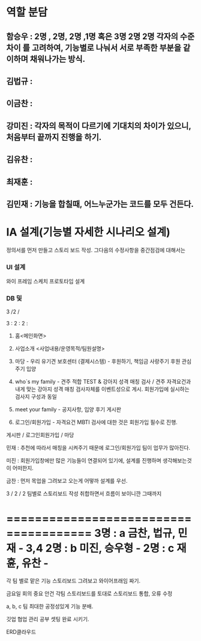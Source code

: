 # 역할 분담

## 함승우 : 2명 , 2명, 2명 ,1명 혹은 3명 2명 2명 각자의 수준차이 를 고려하여, 기능별로 나눠서 서로 부족한 부분을 같이하며 채워나가는 방식.

## 김법규 : 

## 이금찬 : 

## 강미진 : 각자의 목적이 다르기에 기대치의 차이가 있으니, 처음부터 끝까지 진행을 하기. 

## 김유찬 :

## 최재훈 : 

## 김민재 : 기능을 합칠때, 어느누군가는 코드를 모두 건든다. 

# IA 설계(기능별 자세한 시나리오 설계)

정의서를 먼저 만들고  스토리 보드 작성.
그다음의 수정사항을 중간점검에 대해서는

### UI 설계
와이 프레임 스케치
프로토타입 설계

### DB 및 


3 /2 /

3 : 
2 :
2 :

1. 홈<메인화면>

2. 사업소개 <사업내용/운영목적/팀원설명>

3. 마당 - 우리 유기견 보호센터 (결제시스템) - 후원하기, 책임금
        사랑주기 후원
        관심주기 입양
4. who`s my family - 견주 적합 TEST & 강아지 성격 매칭 검사 / 견주 자격요건과 내게 맞는 강아지 성격 매칭 검사자체를 이벤트성으로 게시. 회원가입에 실시하는 검사지 구성과 동일


5. meet your family - 공지사항, 입양 후기 게시판

6. 로그인/회원가입 - 자격요건 MBTI 검사에 대한 것은 회원가입 필수로 진행.

게시판 / 로그인회원가입 / 마당

민재 : 추천에 따라서 매칭을 시켜주기 때문에 로그인/회원가입 팀이 업무가 많아진다.

미진 : 회원가입창에만 많은 기능들이 연결되어 있기에, 설계를 진행하며 생각해보는것이 어떠한지.

금찬 : 먼저 목업을 그려보고 오는게 어떻까 설계를 우선.

3 / 2 / 2 팀별로 스토리보드 작성
취합하면서 흐름이 보이니깐 그때까지

======================================
3명 : a 금찬, 법규, 민재    -  3,4
2명 : b 미진, 승우형        -
2명 : c 재휸, 유찬          -
=======================================

각 팀 별로 맡은 기능 스토리보드 그려보고 와이어프래임 짜기.

금요일 회의
중요 안건
각팀 스토리보드를 토대로 스토리보드 통합, 오류 수정

a, b, c 팀 최대한 공정성있게 기능 분배.

깃업 협업 관리 공부 셋팅 완료 시키기.

ERD클라우드